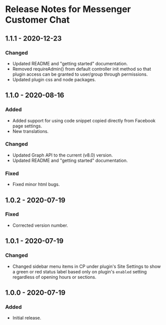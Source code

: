 # Release Notes for Messenger Customer Chat

## 1.1.1 - 2020-12-23

### Changed

- Updated README and "getting started" documentation.
- Removed requireAdmin() from default controller init method so that plugin access can be granted to user/group through permissions.
- Updated plugin css and node packages.

## 1.1.0 - 2020-08-16

### Added

- Added support for using code snippet copied directly from Facebook page settings.
- New translations.

### Changed

- Updated Graph API to the current (v8.0) version.
- Updated README and "getting started" documentation.

### Fixed

- Fixed minor html bugs.

## 1.0.2 - 2020-07-19

### Fixed

- Corrected version number.

## 1.0.1 - 2020-07-19

### Changed

- Changed sidebar menu items in CP under plugin's Site Settings to show a green or red status label based only on plugin's `enabled` setting regardless of opening hours or sections.

## 1.0.0 - 2020-07-19

### Added

- Initial release.

